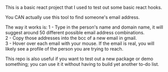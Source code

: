 This is a basic react project that I used to test out some basic react hooks.

You CAN actually use this tool to find someone's email address.  

The way it works is:
1 - Type in the person's name and domain name, it will suggest around 50 different possible email address combinations.  
2 - Copy those addresses into the bcc of a new email in gmail.  
3 - Hover over each email with your mouse.  If the email is real, you will likely see a profile of the person you are trying to reach.

This repo is also useful if you want to test out a new package or demo something; you can use it it without having to build yet another to-do list.
